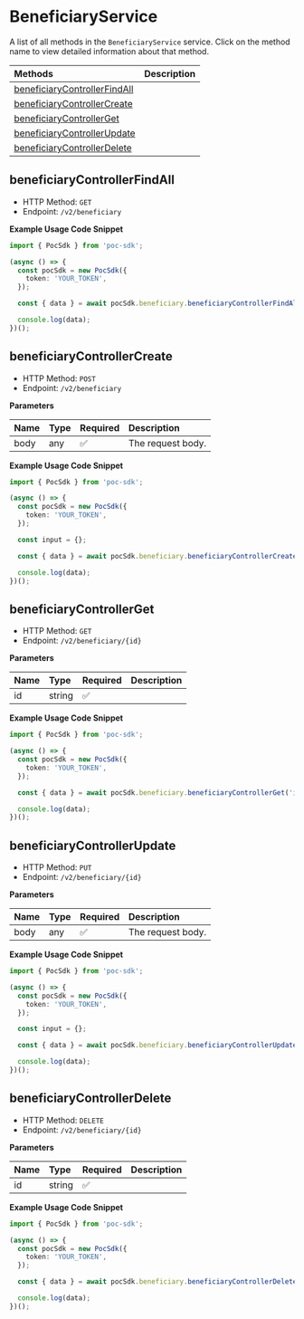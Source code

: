 # BeneficiaryService

A list of all methods in the `BeneficiaryService` service. Click on the method name to view detailed information about that method.

| Methods                                                       | Description |
| :------------------------------------------------------------ | :---------- |
| [beneficiaryControllerFindAll](#beneficiarycontrollerfindall) |             |
| [beneficiaryControllerCreate](#beneficiarycontrollercreate)   |             |
| [beneficiaryControllerGet](#beneficiarycontrollerget)         |             |
| [beneficiaryControllerUpdate](#beneficiarycontrollerupdate)   |             |
| [beneficiaryControllerDelete](#beneficiarycontrollerdelete)   |             |

## beneficiaryControllerFindAll

- HTTP Method: `GET`
- Endpoint: `/v2/beneficiary`

**Example Usage Code Snippet**

```typescript
import { PocSdk } from 'poc-sdk';

(async () => {
  const pocSdk = new PocSdk({
    token: 'YOUR_TOKEN',
  });

  const { data } = await pocSdk.beneficiary.beneficiaryControllerFindAll();

  console.log(data);
})();
```

## beneficiaryControllerCreate

- HTTP Method: `POST`
- Endpoint: `/v2/beneficiary`

**Parameters**

| Name | Type | Required | Description       |
| :--- | :--- | :------- | :---------------- |
| body | any  | ✅       | The request body. |

**Example Usage Code Snippet**

```typescript
import { PocSdk } from 'poc-sdk';

(async () => {
  const pocSdk = new PocSdk({
    token: 'YOUR_TOKEN',
  });

  const input = {};

  const { data } = await pocSdk.beneficiary.beneficiaryControllerCreate(input);

  console.log(data);
})();
```

## beneficiaryControllerGet

- HTTP Method: `GET`
- Endpoint: `/v2/beneficiary/{id}`

**Parameters**

| Name | Type   | Required | Description |
| :--- | :----- | :------- | :---------- |
| id   | string | ✅       |             |

**Example Usage Code Snippet**

```typescript
import { PocSdk } from 'poc-sdk';

(async () => {
  const pocSdk = new PocSdk({
    token: 'YOUR_TOKEN',
  });

  const { data } = await pocSdk.beneficiary.beneficiaryControllerGet('id');

  console.log(data);
})();
```

## beneficiaryControllerUpdate

- HTTP Method: `PUT`
- Endpoint: `/v2/beneficiary/{id}`

**Parameters**

| Name | Type | Required | Description       |
| :--- | :--- | :------- | :---------------- |
| body | any  | ✅       | The request body. |

**Example Usage Code Snippet**

```typescript
import { PocSdk } from 'poc-sdk';

(async () => {
  const pocSdk = new PocSdk({
    token: 'YOUR_TOKEN',
  });

  const input = {};

  const { data } = await pocSdk.beneficiary.beneficiaryControllerUpdate(input);

  console.log(data);
})();
```

## beneficiaryControllerDelete

- HTTP Method: `DELETE`
- Endpoint: `/v2/beneficiary/{id}`

**Parameters**

| Name | Type   | Required | Description |
| :--- | :----- | :------- | :---------- |
| id   | string | ✅       |             |

**Example Usage Code Snippet**

```typescript
import { PocSdk } from 'poc-sdk';

(async () => {
  const pocSdk = new PocSdk({
    token: 'YOUR_TOKEN',
  });

  const { data } = await pocSdk.beneficiary.beneficiaryControllerDelete('id');

  console.log(data);
})();
```

<!-- This file was generated by liblab | https://liblab.com/ -->
